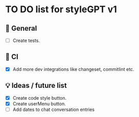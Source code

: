 # TO DO list for **styleGPT** v1

## 🌈 General

- [ ] Create tests.

## 💚 CI

- [x] Add more dev integrations like changeset, commitlint etc.

## 💡 Ideas / future list

- [x] Create code style button.
- [x] Create userMenu button.
- [ ] Add dates to chat conversation entries
